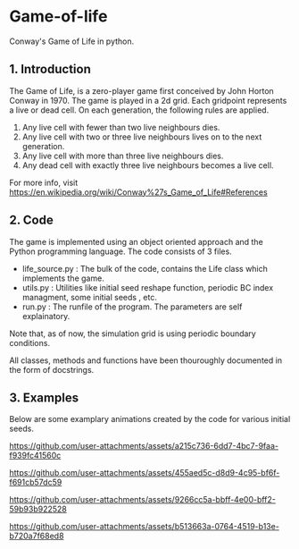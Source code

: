 # Game-of-life
Conway's Game of Life in python.

## 1. Introduction
The Game of Life, is a zero-player game first conceived by John Horton Conway in 1970. The game is played in a 2d grid. Each gridpoint represents a live or dead cell. On each generation, the following rules are applied.
1. Any live cell with fewer than two live neighbours dies.
2. Any live cell with two or three live neighbours lives on to the next generation.
3. Any live cell with more than three live neighbours dies.
4. Any dead cell with exactly three live neighbours becomes a live cell.

For more info, visit https://en.wikipedia.org/wiki/Conway%27s_Game_of_Life#References
## 2. Code
The game is implemented using an object oriented approach and the Python programming language. The code consists of 3 files.

- life_source.py : The bulk of the code, contains the Life class which implements the game.
- utils.py : Utilities like initial seed reshape function, periodic BC index managment, some initial seeds , etc.
- run.py : The runfile of the program. The parameters are self explainatory.

Note that, as of now, the simulation grid is using periodic boundary conditions.

All classes, methods and functions have been thouroughly documented in the form of docstrings.
## 3. Examples
Below are some examplary animations created by the code for various initial seeds.


https://github.com/user-attachments/assets/a215c736-6dd7-4bc7-9faa-f939fc41560c 

https://github.com/user-attachments/assets/455aed5c-d8d9-4c95-bf6f-f691cb57dc59

https://github.com/user-attachments/assets/9266cc5a-bbff-4e00-bff2-59b93b922528

https://github.com/user-attachments/assets/b513663a-0764-4519-b13e-b720a7f68ed8

